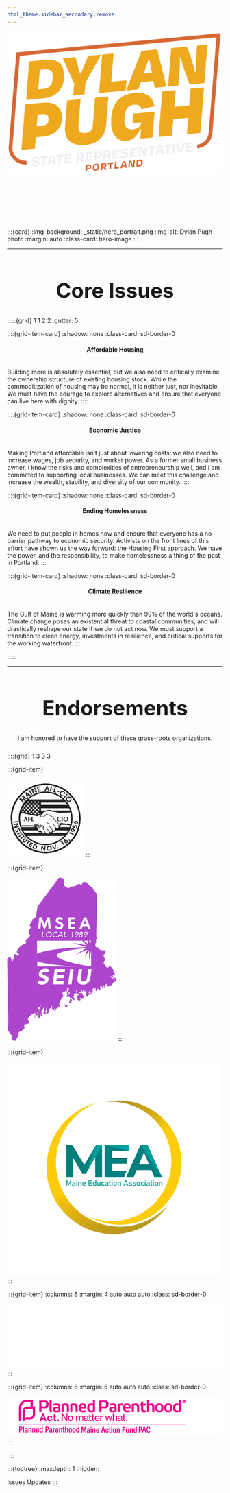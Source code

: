 ```yaml
---
html_theme.sidebar_secondary.remove:
---
```


<!-- CSS overrides on the homepage only -->
<style>
.bd-container {
  background-color: rgb(37, 44, 99);
}

.bd-main .bd-content .bd-article-container {
  max-width: 80rem; */
}

.bd-article {
  color: white;
}
/* Extra top/bottom padding to the sections */
article.bd-article section {
  padding: 3rem 0 7rem; 
}
/* Override all h1 headers except for the hidden ones */
h1:not(.sd-d-none) {
  font-weight: bold;
  font-size: 48px;
  text-align: center;
  margin-bottom: 2rem;
}
/* Override all h3 headers that are not in hero */
h3:not(#hero h3) {
  font-weight: bold;
  text-align: center;
  color: white;
}

</style>

<!-- (homepage)= -->

<div id="hero">

<div id="hero-left">  <!-- Start Hero Left -->
  <img src="_static/logos/DylanPugh_Logo-03.png">
  <h3 style="font-weight: bold; margin-top: 10; color:white;">A progressive voice for Portland</h3>
  <p style="color:white;">I believe there is a place for empathy, compassion, and creativity in our political system, and I would be honored to bring these values to Augusta as your representative.</p>
</div>  <!-- End Hero Left -->

<div id="hero-right">  <!-- Start Hero Right -->

:::{card}
:img-background: _static/hero_portrait.png
:img-alt: Dylan Pugh photo
:margin: auto
:class-card: hero-image
:::

</div>  <!-- End Hero Right -->
</div>  <!-- End Hero -->

<hr class="rounded">

<!-- Keep in markdown to generate headerlink -->
# Core Issues
:::::{grid} 1 1 2 2
:gutter: 5

::::{grid-item-card}
:shadow: none
:class-card: sd-border-0

<div style="text-align: center;">
  <h4><strong>Affordable Housing</strong></h4><br/>
</div>
Building more is absolutely essential, but we also need to critically examine the ownership structure of existing housing stock. While the commoditization of housing may be normal, it is neither just, nor inevitable. We must have the courage to explore alternatives and ensure that everyone can live here with dignity.
::::

::::{grid-item-card}
:shadow: none
:class-card: sd-border-0

<div style="text-align: center;">
  <h4><strong>Economic Justice</strong></h4><br/>
</div>
Making Portland affordable isn’t just about lowering costs: we also need to increase wages, job security, and worker power. As a former small business owner, I know the risks and complexities of entrepreneurship well, and I am committed to supporting local businesses. We can meet this challenge and increase the wealth, stability, and diversity of our community.
::::

::::{grid-item-card}
:shadow: none
:class-card: sd-border-0

<div style="text-align: center;">
  <h4><strong>Ending Homelessness</strong></h4><br/>
</div>
We need to put people in homes now and ensure that everyone has a no-barrier pathway to economic security. Activists on the front lines of this effort have shown us the way forward: the Housing First approach. We have the power, and the responsibility, to make homelessness a thing of the past in Portland.
::::

::::{grid-item-card}
:shadow: none
:class-card: sd-border-0

<div style="text-align: center;">
  <h4><strong>Climate Resilience</strong></h4><br/>
</div>
The Gulf of Maine is warming more quickly than 99% of the world's oceans. Climate change poses an existential threat to coastal communities, and will drastically reshape our state if we do not act now. We must support a transition to clean energy, investments in resilience, and critical supports for the working waterfront.
::::

:::::

<hr class="rounded">

# Endorsements
<div style="text-align:center; margin-bottom:5%">I am honored to have the support of these grass-roots organizations.</div>

::::{grid} 1 3 3 3

:::{grid-item}
<!-- :class: endorsement-grid -->
[![afl_cio_logo](_static/endorsement_afl_cio_logo.png)](https://maineaflcio.org/)
:::

:::{grid-item}
<!-- :class: endorsement-grid -->
[![msea_logo](_static/endorsement_msea_logo.png)](https://mseaseiu.org/)
:::

:::{grid-item}
<!-- :class: endorsement-grid -->
[![mea_logo](_static/endorsement_mea_logo.png)](https://maineea.org/)
:::

:::{grid-item}
:columns: 6
:margin: 4 auto auto auto
:class: sd-border-0
<!-- :class: endorsement-grid -->
[![mpa_logo](_static/endorsement_mpa_logo.png)](https://mainepeoplesalliance.org/)
:::

:::{grid-item}
:columns: 6
:margin: 5 auto auto auto
:class: sd-border-0
<!-- :class: endorsement-grid -->
[![pp_pac_logo](_static/endorsement_pp_logo.png)](https://www.plannedparenthoodaction.org/planned-parenthood-maine-action-fund)
:::

::::

:::{toctree}
:maxdepth: 1
:hidden:

Issues<issues>
Updates<blog>
:::
